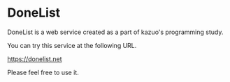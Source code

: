 # DoneList

DoneList is a web service created as a part of kazuo's programming study. 

You can try this service at the following URL.

https://donelist.net

Please feel free to use it.
